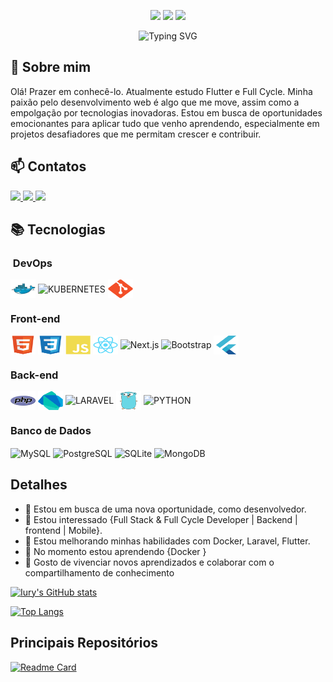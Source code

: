 <p align="center">
  <img src="https://komarev.com/ghpvc/?username=devjuniorhanun&style=for-the-badge">
  <img src="https://img.shields.io/github/followers/devjuniorhanun?style=for-the-badge">
  <img src="https://img.shields.io/github/stars/devjuniorhanun?style=for-the-badge">
</p>
<p align="center">
  <img src="https://readme-typing-svg.demolab.com?font=Fira+Code&pause=1000&random=false&width=700&lines=Ol%C3%A1%2C+Eu+sou+o+J%C3%BAnior%2C+e+seja+bem+vindo+ao+meu+Reposit%C3%B3rio." alt="Typing SVG" />
</p>

## 📖 Sobre mim
Olá! Prazer em conhecê-lo. Atualmente estudo Flutter e Full Cycle. Minha paixão pelo desenvolvimento web é algo que me move, assim como a empolgação por tecnologias inovadoras. Estou em busca de oportunidades emocionantes para aplicar tudo que venho aprendendo, especialmente em projetos desafiadores que me permitam crescer e contribuir.

## 📫 Contatos
<a href="mailto:devjuniorhanun@gmail.com" target="_blank">
  <img src="https://img.shields.io/badge/Gmail-D14836?style=for-the-badge&logo=gmail&logoColor=white">
</a>
<a href="https://www.linkedin.com/in/juniorhanun/" target="_blank">
  <img src="https://img.shields.io/badge/LinkedIn-0077B5?style=for-the-badge&logo=linkedin&logoColor=white">
</a>
<a href="https://wa.me/+5564992451574" target="_blank">
  <img src="https://img.shields.io/badge/WhatsApp-25D366?style=for-the-badge&logo=whatsapp&logoColor=white">
</a>

## 📚 Tecnologias
### &nbsp;DevOps
<div style="display: inline_block">
  <img align="center" alt="DOCKER" height="30" width="40" title="DOCKER" src="https://raw.githubusercontent.com/devicons/devicon/master/icons/docker/docker-original.svg">
  <img align="center" alt="KUBERNETES" height="30" width="40" title="KUBERNETES" src="https://cdnjs.cloudflare.com/ajax/libs/patternfly/4.0.0-rc.1/img/kubernetes-Logo.svg">
  <img align="center" alt="GIT" height="30" width="40" title="GIT" src="https://raw.githubusercontent.com/devicons/devicon/master/icons/git/git-original.svg">
</div>

### Front-end
<div style="display: inline_block">
  <img align="center" alt="HTML" height="30" width="40" title="HTML" src="https://raw.githubusercontent.com/devicons/devicon/master/icons/html5/html5-original.svg">
  <img align="center" alt="CSS" height="30" width="40" title="CSS" src="https://raw.githubusercontent.com/devicons/devicon/master/icons/css3/css3-original.svg">
  <img align="center" alt="JavaScript" height="30" width="40" title="JavaScript" src="https://raw.githubusercontent.com/devicons/devicon/master/icons/javascript/javascript-plain.svg">
   <img align="center" alt="React" height="30" width="40" title="React" src="https://raw.githubusercontent.com/devicons/devicon/master/icons/react/react-original.svg">
  <img align="center" alt="Next.js" height="30" width="40" title="Next.js" src="https://cdn.jsdelivr.net/gh/devicons/devicon/icons/nextjs/nextjs-original.svg">
  <img align="center" alt="Bootstrap" height="30" width="40" title="Bootstrap" src="https://cdn.jsdelivr.net/gh/devicons/devicon/icons/bootstrap/bootstrap-plain.svg">
<img align="center" alt="Flutter" height="30" width="40" title="Flutter" src="https://raw.githubusercontent.com/devicons/devicon/master/icons/flutter/flutter-original.svg">
</div>

### Back-end
<div style="display: inline_block">
  <img align="center" alt="PHP" height="30" width="40" title="PHP" src="https://raw.githubusercontent.com/devicons/devicon/master/icons/php/php-original.svg">
  <img align="center" alt="DART" height="30" width="40" title="DART" src="https://raw.githubusercontent.com/devicons/devicon/master/icons/dart/dart-original.svg">
  <img align="center" alt="LARAVEL" height="30" width="40" title="LARAVEL" src="https://laravel.com/img/logomark.min.svg">
   <img align="center" alt="GOLANG" height="30" width="40" title="GOLANG" src="https://raw.githubusercontent.com/devicons/devicon/master/icons/go/go-original.svg">
  <img align="center" alt="PYTHON" height="30" width="40" title="PYTON" src="https://cdn.jsdelivr.net/gh/devicons/devicon/icons/python/python-original.svg">
</div>

### Banco de Dados

<div style="display: inline_block">
  <img align="center" alt="MySQL" height="30" width="40" title="MySQL" src="https://cdn.jsdelivr.net/gh/devicons/devicon/icons/mysql/mysql-original.svg">
  <img align="center" alt="PostgreSQL" height="30" width="40" title="PostgreSQL" src="https://cdn.jsdelivr.net/gh/devicons/devicon/icons/postgresql/postgresql-original.svg">
  <img align="center" alt="SQLite" height="30" width="40" title="SQLite" src="https://cdn.jsdelivr.net/gh/devicons/devicon/icons/sqlite/sqlite-original.svg">
  <img align="center" alt="MongoDB" height="30" width="40" title="MongoDB" src="https://cdn.jsdelivr.net/gh/devicons/devicon/icons/mongodb/mongodb-original.svg">
</div>


## Detalhes
- 🔭 Estou em busca de uma nova oportunidade, como desenvolvedor.
- 👀 Estou interessado {Full Stack & Full Cycle Developer | Backend | frontend | Mobile}.
- 🌱 Estou melhorando minhas habilidades com Docker, Laravel, Flutter.
- 🌱 No momento estou aprendendo {Docker }
- 🤗 Gosto de vivenciar novos aprendizados e colaborar com o compartilhamento de conhecimento

[![Iury's GitHub stats](https://github-readme-stats.vercel.app/api?username=devjuniorhanun&show_icons=true&theme=radical)](https://github.com/anuraghazra/github-readme-stats)

[![Top Langs](https://github-readme-stats.vercel.app/api/top-langs/?username=devjuniorhanun&layout=compact&theme=radical)](https://github.com/anuraghazra/github-readme-stats)



## Principais Repositórios
  [![Readme Card](https://github-readme-stats.vercel.app/api/pin/?username=devjuniorhanun&repo=FormacaoPythonDeveloper&theme=radical)](https://github.com/devjuniorhanun/FormacaoPythonDeveloper)  




